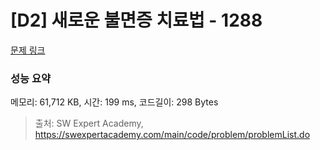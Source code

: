 # [D2] 새로운 불면증 치료법 - 1288 

[문제 링크](https://swexpertacademy.com/main/code/problem/problemDetail.do?contestProbId=AV18_yw6I9MCFAZN) 

### 성능 요약

메모리: 61,712 KB, 시간: 199 ms, 코드길이: 298 Bytes



> 출처: SW Expert Academy, https://swexpertacademy.com/main/code/problem/problemList.do
